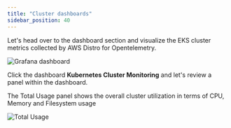 ```yaml
---
title: "Cluster dashboards"
sidebar_position: 40
---
```


Let's head over to the dashboard section and visualize the EKS cluster metrics collected by AWS Distro for Opentelemetry.

![Grafana dashboard](./assets/dashboard.png)

Click the dashboard **Kubernetes Cluster Monitoring** and let's review a panel within the dashboard.

The Total Usage panel shows the overall cluster utilization in terms of CPU, Memory and Filesystem usage

![Total Usage](./assets/totalusage.png)
